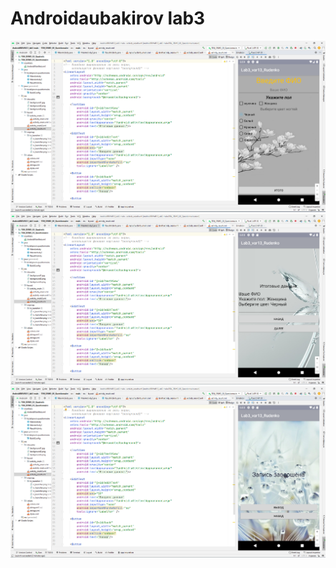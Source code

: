 # Androidaubakirov lab3
![screenshot](https://github.com/harvey133/AndroidRKVAR13_lab3-main/blob/master/Screenshot_1.png)
![screenshot](https://github.com/harvey133/AndroidRKVAR13_lab3-main/blob/master/Screenshot_2.png)
![screenshot](https://github.com/harvey133/AndroidRKVAR13_lab3-main/blob/master/Screenshot_3.png)
